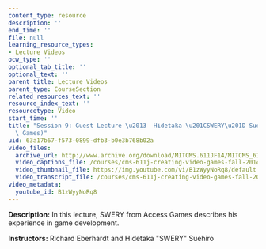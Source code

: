 ```yaml
---
content_type: resource
description: ''
end_time: ''
file: null
learning_resource_types:
- Lecture Videos
ocw_type: ''
optional_tab_title: ''
optional_text: ''
parent_title: Lecture Videos
parent_type: CourseSection
related_resources_text: ''
resource_index_text: ''
resourcetype: Video
start_time: ''
title: "Session 9: Guest Lecture \u2013  Hidetaka \u201CSWERY\u201D Suehiro (Access\
  \ Games)"
uid: 63a17b67-f573-0899-dfb3-b0e3b768b02a
video_files:
  archive_url: http://www.archive.org/download/MITCMS.611JF14/MITCMS_611JF14_lec09_300k.mp4
  video_captions_file: /courses/cms-611j-creating-video-games-fall-2014/0c5e5460b4f1534aa388e1b794281a56_B1zWyyNoRq8.vtt
  video_thumbnail_file: https://img.youtube.com/vi/B1zWyyNoRq8/default.jpg
  video_transcript_file: /courses/cms-611j-creating-video-games-fall-2014/1ae8d93b905da1d6559a884c89e8a15a_B1zWyyNoRq8.pdf
video_metadata:
  youtube_id: B1zWyyNoRq8
---
```


**Description:** In this lecture, SWERY from Access Games describes his experience in game development.

**Instructors:** Richard Eberhardt and Hidetaka "SWERY" Suehiro